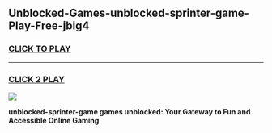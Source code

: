 
## Unblocked-Games-unblocked-sprinter-game-Play-Free-jbig4
<h3>
<a href="https://premium76.site?title=unblocked-sprinter-game&ref=15A">CLICK TO PLAY</a></h3>
<hr>

<h3>
<a href="https://premium76.site?title=unblocked-sprinter-game&ref=15A">CLICK 2 PLAY</a>
  
</h3>

<a href="https://premium76.site?title=unblocked-sprinter-game&ref=15A"><img src="https://clearcache.store/games.png"></a>


**unblocked-sprinter-game games unblocked: Your Gateway to Fun and Accessible Online Gaming**
